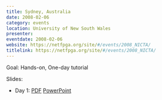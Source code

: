 ```yaml
---
title: Sydney, Australia
date: 2008-02-06
category: events
location: University of New South Wales
presenter:
eventdate: 2008-02-06
website: https://netfpga.org/site/#/events/2008_NICTA/
titlelink: https://netfpga.org/site/#/events/2008_NICTA/
---
```


Goal: Hands-on, One-day tutorial

Slides:
- Day 1: [PDF](https://docs.google.com/open?id=0B4EuVzA5UdPROTJkNmZmcGp2VWs) [PowerPoint](https://docs.google.com/open?id=0B4EuVzA5UdPROTJkNmZmcGp2VWs)
